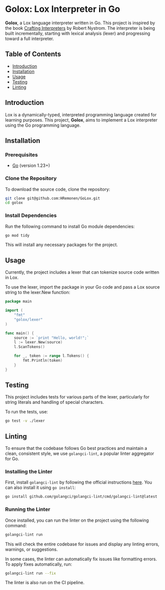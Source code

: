 # Golox: Lox Interpreter in Go

**Golox**, a Lox language interpreter written in Go. This project is inspired by the book [Crafting Interpreters](https://craftinginterpreters.com/) by Robert Nystrom. The interpreter is being built incrementally, starting with lexical analysis (lexer) and progressing toward a full interpreter.

## Table of Contents
- [Introduction](#introduction)
- [Installation](#installation)
- [Usage](#usage)
- [Testing](#testing)
- [Linting](#linting)

## Introduction

Lox is a dynamically-typed, interpreted programming language created for learning purposes. This project, **Golox**, aims to implement a Lox interpreter using the Go programming language.

## Installation

### Prerequisites
- [Go](https://golang.org/doc/install) (version 1.23+)

### Clone the Repository

To download the source code, clone the repository:

```bash
git clone git@github.com:HRemonen/GoLox.git
cd golox
```

### Install Dependencies

Run the following command to install Go module dependencies:

```bash
go mod tidy
```

This will install any necessary packages for the project.

## Usage

Currently, the project includes a lexer that can tokenize source code written in Lox.

To use the lexer, import the package in your Go code and pass a Lox source string to the lexer.New function:

```go
package main

import (
    "fmt"
    "golox/lexer"
)

func main() {
    source := `print "Hello, world!";`
    l := lexer.New(source)
    l.ScanTokens()

    for _, token := range l.Tokens() {
        fmt.Println(token)
    }
}
```

## Testing

This project includes tests for various parts of the lexer, particularly for string literals and handling of special characters.

To run the tests, use:

```bash
go test -v ./lexer
```

## Linting

To ensure that the codebase follows Go best practices and maintain a clean, consistent style, we use `golangci-lint`, a popular linter aggregator for Go.

### Installing the Linter

First, install `golangci-lint` by following the official instructions [here](https://golangci-lint.run/usage/install/). You can also install it using `go install`:

```bash
go install github.com/golangci/golangci-lint/cmd/golangci-lint@latest
```

### Running the Linter

Once installed, you can run the linter on the project using the following command:

```bash
golangci-lint run
```

This will check the entire codebase for issues and display any linting errors, warnings, or suggestions.

In some cases, the linter can automatically fix issues like formatting errors. To apply fixes automatically, run:

```bash
golangci-lint run --fix
```

The linter is also run on the CI pipeline.




